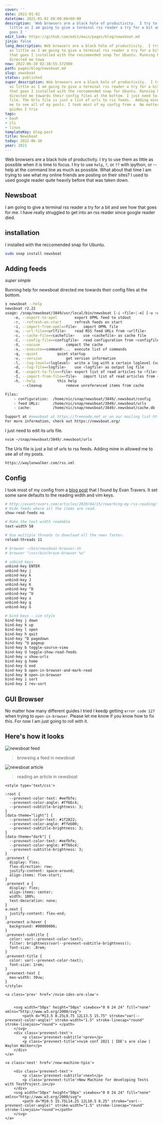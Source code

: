 ```yaml
---
cover: ''
date: 2021-01-02
datetime: 2021-01-02 00:00:00+00:00
description: 'Web browsers are a black hole of productivity.  I try to use them as
  little as I am going to give a terminal rss reader a try for a bit and see how that
  goes I '
edit_link: https://github.com/edit/main/pages/blog/newsboat.md
jinja: false
long_description: Web browsers are a black hole of productivity.  I try to use them
  as little as I am going to give a terminal rss reader a try for a bit and see how
  that goes I installed with the reccomended snap for Ubuntu. Running help for newsboat
  directed me towa
now: 2022-06-10 02:38:55.572980
path: pages/blog/newsboat.md
slug: newsboat
status: published
super_description: Web browsers are a black hole of productivity.  I try to use them
  as little as I am going to give a terminal rss reader a try for a bit and see how
  that goes I installed with the reccomended snap for Ubuntu. Running help for newsboat
  directed me towards their config files at the bottom. I just need to edit its urls
  file. The Urls file is just a list of urls to rss feeds.  Adding mine in allowed
  me to see all of my posts. I took most of my config from a  No matter how many different
  guides I trie
tags:
- bash
- cli
- linux
templateKey: blog-post
title: Newsboat
today: 2022-06-10
year: 2021
---
```


Web browsers are a black hole of productivity.  I try to use them as little as
possible when it is time to focus.  I try to use `help`, `?`, or `??` with
ipython, or --help at the command line as much as possible.  What about that
time I am trying to see what my online friends are posting on their sites?  I
used to used google reader quite heavily before that was taken down.

## Newsboat

I am going to give a terminal rss reader a try for a bit and see how that goes
for me.  I have really struggled to get into an rss reader since google reader
died.

## installation

I installed with the reccomended snap for Ubuntu.

``` bash
sudo snap install newsboat
```

## Adding feeds
_super simple_

Running help for newsboat directed me towards their config files at the bottom.

``` bash
❯ newsboat --help
newsboat r2.22
usage: /snap/newsboat/3849/usr/local/bin/newsboat [-i <file>|-e] [-u <urlfile>] [-c <cachefile>] [-x <command> ...] [-h]
    -e, --export-to-opml        export OPML feed to stdout
    -r, --refresh-on-start      refresh feeds on start
    -i, --import-from-opml=<file>   import OPML file
    -u, --url-file=<urlfile>    read RSS feed URLs from <urlfile>
    -c, --cache-file=<cachefile>    use <cachefile> as cache file
    -C, --config-file=<configfile>  read configuration from <configfile>
    -X, --vacuum            compact the cache
    -x, --execute=<command>...  execute list of commands
    -q, --quiet         quiet startup
    -v, --version           get version information
    -l, --log-level=<loglevel>  write a log with a certain loglevel (valid values: 1 to 6)
    -d, --log-file=<logfile>    use <logfile> as output log file
    -E, --export-to-file=<file> export list of read articles to <file>
    -I, --import-from-file=<file>   import list of read articles from <file>
    -h, --help          this help
        --cleanup           remove unreferenced items from cache

Files:
    - configuration:  /home/nic/snap/newsboat/3849/.newsboat/config
    - feed URLs:      /home/nic/snap/newsboat/3849/.newsboat/urls
    - cache:          /home/nic/snap/newsboat/3849/.newsboat/cache.db

Support at #newsboat at https://freenode.net or on our mailing list https://groups.google.com/g/newsboat
For more information, check out https://newsboat.org/
```

I just need to edit its urls file.

``` bash
nvim ~/snap/newsboat/3849/.newsboat/urls
```

The Urls file is just a list of urls to rss feeds.  Adding mine in allowed me to see all of my posts.

``` bash
https://waylonwalker.com/rss.xml
```


## Config

I took most of my config from a [blog
post](http://evantravers.com/articles/2020/04/15/reworking-my-rss-reading/)
that I found by Evan Travers.  It set some sane defaults to the reading width
and vim keys.


``` bash
# http://evantravers.com/articles/2020/04/15/reworking-my-rss-reading/
# Hide feeds where all the items are read.
show-read-feeds no

# Make the text width readable
text-width 50

# Use multiple threads to download all the news faster.
reload-threads 11

# browser ~/bin/newsboat-browser.sh
# browser "/usr/bin/brave-browser %u"

# unbind keys
unbind-key ENTER
unbind-key j
unbind-key k
unbind-key J
unbind-key K
unbind-key ^D
unbind-key ^U
unbind-key o
unbind-key g
unbind-key G

# bind keys - vim style
bind-key j down
bind-key k up
bind-key l open
bind-key h quit
bind-key ^D pagedown
bind-key ^U pageup
bind-key b toggle-source-view
bind-key U toggle-show-read-feeds
bind-key u show-urls
bind-key g home
bind-key G end
bind-key b open-in-browser-and-mark-read
bind-key B open-in-browser
bind-key i sort
bind-key I rev-sort
```

## GUI Browser

No matter how many different guides I tried I keedp getting `error code 127`
when trying to `open-in-browser`.  Please let me know if you know how to fix
this. For now I am just going to roll with it.


## Here's how it looks

![newsboat feed](https://images.waylonwalker.com/newsboat-feed-waylonwalker-com.png)

> browsing a feed in newsboat

![newsboat article](https://images.waylonwalker.com/newsboat-article.png)

> reading an article in newsboat
<div class='prevnext'>

    <style type='text/css'>

    :root {
      --prevnext-color-text: #eefbfe;
      --prevnext-color-angle: #ff66c4;
      --prevnext-subtitle-brightness: 3;
    }
    [data-theme="light"] {
      --prevnext-color-text: #1f2022;
      --prevnext-color-angle: #ffeb00;
      --prevnext-subtitle-brightness: 3;
    }
    [data-theme="dark"] {
      --prevnext-color-text: #eefbfe;
      --prevnext-color-angle: #ff66c4;
      --prevnext-subtitle-brightness: 3;
    }
    .prevnext {
      display: flex;
      flex-direction: row;
      justify-content: space-around;
      align-items: flex-start;
    }
    .prevnext a {
      display: flex;
      align-items: center;
      width: 100%;
      text-decoration: none;
    }
    a.next {
      justify-content: flex-end;
    }
    .prevnext a:hover {
      background: #00000006;
    }
    .prevnext-subtitle {
      color: var(--prevnext-color-text);
      filter: brightness(var(--prevnext-subtitle-brightness));
      font-size: .8rem;
    }
    .prevnext-title {
      color: var(--prevnext-color-text);
      font-size: 1rem;
    }
    .prevnext-text {
      max-width: 30vw;
    }
    </style>
    
    <a class='prev' href='/nvim-ides-are-slow'>
    

        <svg width="50px" height="50px" viewbox="0 0 24 24" fill="none" xmlns="http://www.w3.org/2000/svg">
            <path d="M13.5 8.25L9.75 12L13.5 15.75" stroke="var(--prevnext-color-angle)" stroke-width="1.5" stroke-linecap="round" stroke-linejoin="round"> </path>
        </svg>
        <div class='prevnext-text'>
            <p class='prevnext-subtitle'>prev</p>
            <p class='prevnext-title'>nvim conf 2021 | IDE's are slow | Waylon Walker</p>
        </div>
    </a>
    
    <a class='next' href='/new-machine-tpio'>
    
        <div class='prevnext-text'>
            <p class='prevnext-subtitle'>next</p>
            <p class='prevnext-title'>New Machine for developing Tests with TestProject.io</p>
        </div>
        <svg width="50px" height="50px" viewbox="0 0 24 24" fill="none" xmlns="http://www.w3.org/2000/svg">
            <path d="M10.5 15.75L14.25 12L10.5 8.25" stroke="var(--prevnext-color-angle)" stroke-width="1.5" stroke-linecap="round" stroke-linejoin="round"></path>
        </svg>
    </a>
  </div>